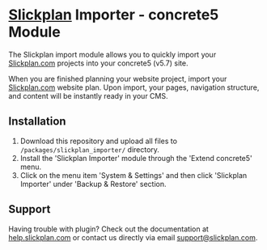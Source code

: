 # [Slickplan](http://slickplan.com) Importer - concrete5 Module

The Slickplan import module allows you to quickly import your [Slickplan.com](http://slickplan.com) projects into your concrete5 (v5.7) site.

When you are finished planning your website project, import your [Slickplan.com](http://slickplan.com) website plan. Upon import, your pages, navigation structure, and content will be instantly ready in your CMS.

## Installation

1. Download this repository and upload all files to `/packages/slickplan_importer/` directory.
2. Install the 'Slickplan Importer' module through the 'Extend concrete5' menu.
3. Click on the menu item 'System & Settings' and then click 'Slickplan Importer' under 'Backup & Restore' section.

## Support

Having trouble with plugin? Check out the documentation at [help.slickplan.com](http://help.slickplan.com/) or contact us directly via email [support@slickplan.com](mailto:support@slickplan.com).